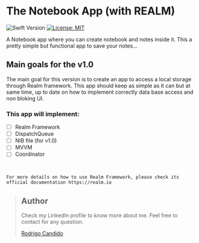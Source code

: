 # The Notebook App (with REALM)
![Swift Version](https://img.shields.io/badge/Swift-5.3-F16D39.svg?style=flat)
[![License: MIT](https://img.shields.io/badge/License-MIT-yellow.svg)](https://opensource.org/licenses/MIT)

A Notebook app where you can create notebook and notes inside it. This a pretty simple but functional app to save your notes...


## Main goals for the v1.0

The main goal for this version is to create an app to access a local storage through Realm framework. This app should keep as simple as it can but at same time, up to date on how to implement correctly data base access and non bloking UI.

### This app will implement:
- [ ] Realm Framework
- [ ] DispatchQueue
- [ ] NIB file (for v1.0)
- [ ] MVVM
- [ ] Coordinator

<br />

```
For more details on how to use Realm Framework, please check its official documentation https://realm.io

```


> ## Author
>Check my LinkedIn profile to know more about me. Feel free to contact for any question. 
>
>[Rodrigo Candido](www.linkedin.com/in/rodricandido)